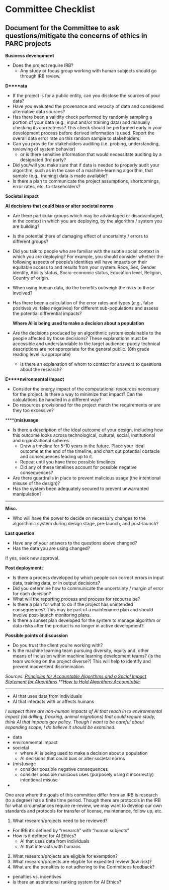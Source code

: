 # Committee Checklist

## Document for the Committee to ask questions/mitigate the concerns of ethics in PARC projects

**Business development**

- Does the project require IRB?
  - Any study or focus group working with human subjects should go through IRB review.

**D****ata**

- If the project is for a public entity, can you disclose the sources of your data?
- Have you evaluated the provenance and veracity of data and considered alternative data sources?
- Has there been a validity check performed by randomly sampling a portion of your data (e.g., input and/or training data) and manually checking its correctness? This check should be performed early in your development process before derived information is used. Report the overall data error rate on this random sample to stakeholders.
- Can you provide for stakeholders auditing (i.e. probing, understanding, reviewing of system behavior) 
  - or is there sensitive information that would necessitate auditing by a designated 3rd party?
- Did you/will you make sure that if data is needed to properly audit your algorithm, such as in the case of a machine-learning algorithm, that sample (e.g., training) data is made available?
- Is there a plan to communicate the project assumptions, shortcomings, error rates, etc. to stakeholders?

******S****ocietal** **impact**

  **AI decisions that could bias or alter societal norms**
- Are there particular groups which may be advantaged or disadvantaged, in the context in which you are deploying, by the algorithm / system you are building?
- Is the potential there of damaging effect of uncertainty / errors to different groups?
- Did you talk to people who are familiar with the subtle social context in which you are deploying? For example, you should consider whether the following aspects of people’s identities will have impacts on their equitable access to and results from your system: Race, Sex, Gender identity, Ability status, Socio-economic status, Education level, Religion, Country of origin.
- When using human data, do the benefits outweigh the risks to those involved?
- Has there been a calculation of the error rates and types (e.g., false positives vs. false negatives) for different sub-populations and assess the potential differential impacts?


  **Where AI is being used to make a decision about a population**
- Are the decisions produced by an algorithmic system explainable to the people affected by those decisions? These explanations must be accessible and understandable to the target audience; purely technical descriptions are not appropriate for the general public. (8th grade reading level is appropriate)
  - Is there an explanation of whom to contact for answers to questions about the research?

**E****nvironmental impact**

- Consider the energy impact of the computational resources necessary for the project. Is there a way to minimize that impact? Can the calculations be handled in a different way?
- Do resources provisioned for the project match the requirements or are they too excessive?

******(mis)usage**

- Is there a description of the ideal outcome of your design, including how this outcome looks across technological, cultural, social, institutional and organizational spheres.
  - Draw a timeline for 5-10 years in the future. Place your ideal outcome at the end of the timeline, and chart out potential obstacle and consequences leading up to it.
  - Repeat until you have three possible timelines.
  - Did any of these timelines account for possible negative consequences?
- Are there guardrails in place to prevent malicious usage (the intentional misuse of the design)?
- Has the system been adequately secured to prevent unwarranted manipulation?
****
**Misc.**

- Who will have the power to decide on necessary changes to the algorithmic system during design stage, pre-launch, and post-launch?

**Last question**

- Have any of your answers to the questions above changed?
- Has the data you are using changed?

If yes, seek new approval.

**Post deployment:**

- Is there a process developed by which people can correct errors in input data, training data, or in output decisions?
- Did you determine how to communicate the uncertainty / margin of error for each decision?
- What will the reporting process and process for recourse be?
- Is there a plan for what to do if the project has unintended consequences? This may be part of a maintenance plan and should involve post-launch monitoring plans.
- Is there a sunset plan developed for the system to manage algorithm or data risks after the product is no longer in active development?

**Possible points of discussion**

- Do you trust the client you’re working with?
- Is the machine learning team pursuing diversity, equity and, other means of inclusion within machine learning development teams? (is the team working on the project diverse?) This will help to identify and prevent inadvertent discrimination.

*Sources:* 
[*Principles for Accountable Algorithms and a Social Impact Statement for Algorithms*](https://www.fatml.org/resources/principles-for-accountable-algorithms#social-impact)
**[*How to Hold Algorithms Accountable*](https://www.technologyreview.com/s/602933/how-to-hold-algorithms-accountable/)


----------



- AI that uses data from individuals
- AI that interacts with or affects humans

*I suspect there are non-human impacts of AI that reach in to environmental impact (oil drilling, fracking, animal migrations) that could require study, think AI that impacts gov policy.  Though I want to be careful about expanding scope, I do believe it should be examined.*


- data
- environmental impact
- societal
  - where AI is being used to make a decision about a population
  - AI decisions that could bias or alter societal norms
- (mis)usage
  - consider possible negative consequences
  - consider possible malicious uses (purposely using it incorrectly) intentional misuse
- 

One area where the goals of this committee differ from an IRB is research (to a degree) has a finite time period. Though there are protocols in the IRB for what circumstances require re-review, we may want to develop our own standards and protocols for transfer of license, maintenance, follow up, etc. 


1. What research/projects need to be reviewed?
  - For IRB it’s defined by “research” with “human subjects”
  - How is it defined for AI Ethics?
    - AI that uses data from individuals
    - AI that interacts with humans
2. What research/projects are eligible for exemption?
3. What research/projects are eligible for expedited review (low risk)?
4. What are the penalties to not adhering to the Committees feedback?
  - penalties vs. incentives
  - is there an aspirational ranking system for AI Ethics?




